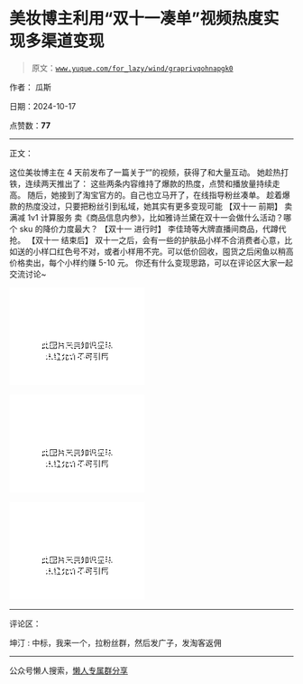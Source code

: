 # 美妆博主利用“双十一凑单”视频热度实现多渠道变现

> 原文：[`www.yuque.com/for_lazy/wind/graprivqohnapgk0`](https://www.yuque.com/for_lazy/wind/graprivqohnapgk0)

作者： 瓜斯

日期：2024-10-17

点赞数：**77**

* * *

正文：

这位美妆博主在 4 天前发布了一篇关于“”的视频，获得了和大量互动。 她趁热打铁，连续两天推出了： 这些两条内容维持了爆款的热度，点赞和播放量持续走高。
随后，她接到了淘宝官方的。自己也立马开了，在线指导粉丝凑单。 趁着爆款的热度没过，只要把粉丝引到私域，她其实有更多变现可能 【双十一 前期】
卖满减 1v1 计算服务 卖《商品信息内参》，比如雅诗兰黛在双十一会做什么活动？哪个 sku 的降价力度最大？ 【双十一 进行时】
李佳琦等大牌直播间商品，代蹲代抢。 【双十一 结束后】
双十一之后，会有一些的护肤品小样不合消费者心意，比如送的小样口红色号不对，或者小样用不完。可以低价回收，囤货之后闲鱼以稍高价格卖出，每个小样约赚 5-10 元。
你还有什么变现思路，可以在评论区大家一起交流讨论~

![](img/9fe2cc45b3c907cc0cd26d8ef3b4ca12.png "None")

![](img/f0086074479842618f3a213670e892e4.png "None")

![](img/b4da4b8f06dcf3896cd547672c433d1a.png "None")

* * *

评论区：

坤汀 : 中标，我来一个，拉粉丝群，然后发广子，发淘客返佣

* * *

公众号懒人搜索，[懒人专属群分享](https://lazybook.fun/#/blog/group)